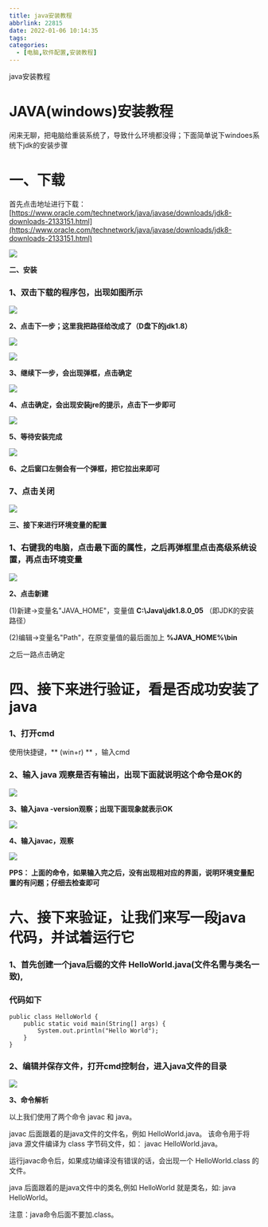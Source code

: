 ```yaml
---
title: java安装教程
abbrlink: 22815
date: 2022-01-06 10:14:35
tags:
categories:
  - [电脑,软件配置,安装教程]
---
```

java安装教程

# **JAVA(windows)安装教程**

闲来无聊，把电脑给重装系统了，导致什么环境都没得；下面简单说下windoes系统下jdk的安装步骤

# **一、下载**

首先点击地址进行下载：[https://www.oracle.com/technetwork/java/javase/downloads/jdk8-downloads-2133151.html](https://www.oracle.com/technetwork/java/javase/downloads/jdk8-downloads-2133151.html)

![](https://u3dof6c39p.feishu.cn/space/api/box/stream/download/asynccode/?code=MjQ2NGRlNjcxNzg0YmY0MDE1NTU3ZjgyOGQ1ZTAxZGZfamVsamZYc3cwNXB4d2lRY2ZPZVpsR1JHRlNoc0RRZDZfVG9rZW46Ym94Y25kcm5QUGVITEVIRHJpUEhtWktia1l3XzE2NDE0MzUyOTM6MTY0MTQzODg5M19WNA)

**二、安装**

### **1、双击下载的程序包，出现如图所示**

![](https://u3dof6c39p.feishu.cn/space/api/box/stream/download/asynccode/?code=NGU4MmFhMjVhODk0ZjY5ZDc1NjJiMzEwMzFlYzk3NTJfRW84VjVmbFdndmkxOERURmxlWmdXcjdIQ0FzTEl1SmtfVG9rZW46Ym94Y25pc3pMVUlmbFM0SW1GbWlydGlydmZpXzE2NDE0MzUyOTM6MTY0MTQzODg5M19WNA)

**2、点击下一步；这里我把路径给改成了（D盘下的jdk1.8）**

![](https://u3dof6c39p.feishu.cn/space/api/box/stream/download/asynccode/?code=YWFmNWYwMTBmZThlNTI4YzhhNWNhMGVmYmM1ZGU2NGJfUEN4QlhnT3VSQmh5VUc1QWdxMHByQ0xKNGhNSFdzdm5fVG9rZW46Ym94Y25nQkFQQVlCRVZndG5YUUxFeE13ck1nXzE2NDE0MzUyOTM6MTY0MTQzODg5M19WNA)

![](https://u3dof6c39p.feishu.cn/space/api/box/stream/download/asynccode/?code=NmQ1MzliODRhN2VjZjE5MTMxNjUyNzI5MmM3MGZlZmNfZUZ1dnBMNWFkTDhVT21hQ05CbjlMZWF3Wmd6ZEJXR0VfVG9rZW46Ym94Y25sZHFjMllscDU1dGxGdXZ3WmpuS3lkXzE2NDE0MzUyOTM6MTY0MTQzODg5M19WNA)

**3、继续下一步，会出现弹框，点击确定**

![](https://u3dof6c39p.feishu.cn/space/api/box/stream/download/asynccode/?code=OTg0OTQ1MjYxOGYzMTc2ZDkzMGIxNzEzNTM1NDQ2NjBfb1pBVDRXUXdsOXo0d2NLM2NORER4Q3FjVmhTMGxoMzBfVG9rZW46Ym94Y25SbGozaVpPNnJDVjgyaXd1R3loR1plXzE2NDE0MzUyOTM6MTY0MTQzODg5M19WNA)

**4、点击确定，会出现安装jre的提示，点击下一步即可**

![](https://u3dof6c39p.feishu.cn/space/api/box/stream/download/asynccode/?code=OTllMGFkNjFmNTk0YmMxYzViMTVjMzIxMzVkM2UxNGVfVnVtVTNuQ25qc0tBUHBOSDJRRUpQSnphUmdBbHpVZUZfVG9rZW46Ym94Y25tdE84ODRZcFNNZHdCNTRXMEdEdU5iXzE2NDE0MzUyOTM6MTY0MTQzODg5M19WNA)

**5、等待安装完成**

![](https://u3dof6c39p.feishu.cn/space/api/box/stream/download/asynccode/?code=ODNiN2E2NjBjODQ3ZjM4NjZhMDQ5OTI0YWJmN2JmYTVfdHRSZ1pZTEJtSFhabzh2T3BkMWJqUkdSRFk3RTZ4Yk1fVG9rZW46Ym94Y25CTno4Z3VYRjFjOW94RURDdW01dWRmXzE2NDE0MzUyOTM6MTY0MTQzODg5M19WNA)

**6、之后窗口左侧会有一个弹框，把它拉出来即可**

### **7、点击关闭**

![](https://u3dof6c39p.feishu.cn/space/api/box/stream/download/asynccode/?code=M2ViMmRhY2RmNWUyMTFmNjU3YzM1ZTQyMzVhYmZlMmJfUlVyblhqcEFYMXl1VXBKWElwYmhkR0JVT3E3VHBvdDlfVG9rZW46Ym94Y25oQ3p6T2t2Z2Z4dVVaellSdzRnOVlnXzE2NDE0MzUyOTM6MTY0MTQzODg5M19WNA)

**三、接下来进行环境变量的配置**

### **1、右键我的电脑，点击最下面的属性，之后再弹框里点击高级系统设置，再点击环境变量**

![](https://u3dof6c39p.feishu.cn/space/api/box/stream/download/asynccode/?code=N2MxZTk3NDY4Yjk0NTdmNzFlNWNkMzAyZjk1M2VlNzRfbkxkMHJHTE9FTThHWTFyOUREWHYwRGsxRGkxRW5EbVlfVG9rZW46Ym94Y25mYmNDaWRFMW1DRkZHSU84Sm5CSjBnXzE2NDE0MzUyOTM6MTY0MTQzODg5M19WNA)

**2、点击新建**

(1)新建->变量名"JAVA_HOME"，变量值 **C:\Java\jdk1.8.0_05** （即JDK的安装路径）

(2)编辑->变量名"Path"，在原变量值的最后面加上 **%JAVA_HOME%\bin**

之后一路点击确定

# **四、接下来进行验证，看是否成功安装了java**

### **1、打开cmd**

使用快捷键，** (win+r) ** ，输入cmd

### **2、输入 java 观察是否有输出，出现下面就说明这个命令是OK的**

![](https://u3dof6c39p.feishu.cn/space/api/box/stream/download/asynccode/?code=NzFiMWU2YWY0MjZhZjg5NGQ1NTg4YzhiMmJlNGQ1NjRfVmVFWjZ4YllNWDBaQlNoUUpPOFBSUlRpbExBMUk1ak1fVG9rZW46Ym94Y25uS1FGS1VReFhEOVg3QlpwQXQ0V09nXzE2NDE0MzUyOTM6MTY0MTQzODg5M19WNA)

**3、输入java -version观察；出现下面现象就表示OK**

![](https://u3dof6c39p.feishu.cn/space/api/box/stream/download/asynccode/?code=OGYzOWQzNTBiMjYzNDA3YzU3ZGFjYmVhODk1YjJkZTZfa1hwcGM2THFOdDBvUjVHajR2cWJFb25keXRhRlVVeDBfVG9rZW46Ym94Y25WYVNXYUVUWHpPcERRcGcwdUVpWmxkXzE2NDE0MzUyOTM6MTY0MTQzODg5M19WNA)

**4、输入javac，观察**

![](https://u3dof6c39p.feishu.cn/space/api/box/stream/download/asynccode/?code=NTE3ZjllNmViNDVlOTdjNTg2ZTIzNzJhZjY1ZWNjYzBfNG5PYU9nWUpXWXFHRWk2SldOUzA1RjI5WkJBT3dVSWxfVG9rZW46Ym94Y25XOXRJWVQxUjhWVnBIV2FBWW9FZHdmXzE2NDE0MzUyOTM6MTY0MTQzODg5M19WNA)

**PPS： 上面的命令，如果输入完之后，没有出现相对应的界面，说明环境变量配置的有问题；仔细去检查即可**

# **六、接下来验证，让我们来写一段java代码，并试着运行它**

### **1、首先创建一个java后缀的文件 HelloWorld.java(文件名需与类名一致),**

### **代码如下**

```C%23
public class HelloWorld {
    public static void main(String[] args) {
        System.out.println("Hello World");
    }
}
```

### **2、编辑并保存文件，打开cmd控制台，进入java文件的目录**

![](https://u3dof6c39p.feishu.cn/space/api/box/stream/download/asynccode/?code=OWExNmJjOTFjOGVlNTZkNDM0YjYyZGExM2IxZTczYjBfbE1kNHF1dWJpNjloT1ZLTXV5UmJORTlIdkJ3Z1hJbVdfVG9rZW46Ym94Y24xdnNYSU1VTU9WbnN2TnF6MDE4dmNnXzE2NDE0MzUyOTM6MTY0MTQzODg5M19WNA)

**3、命令解析**

以上我们使用了两个命令 javac 和 java。

javac 后面跟着的是java文件的文件名，例如 HelloWorld.java。 该命令用于将 java 源文件编译为 class 字节码文件，如： javac HelloWorld.java。

运行javac命令后，如果成功编译没有错误的话，会出现一个 HelloWorld.class 的文件。

java 后面跟着的是java文件中的类名,例如 HelloWorld 就是类名，如: java HelloWorld。

注意：java命令后面不要加.class。
